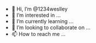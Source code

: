- 👋 Hi, I’m @1234weslley
- 👀 I’m interested in ...
- 🌱 I’m currently learning ...
- 💞️ I’m looking to collaborate on ...
- 📫 How to reach me ...

<!---
1234weslley/1234weslley is a ✨ special ✨ repository because its `README.md` (this file) appears on your GitHub profile.
You can click the Preview link to take a look at your changes.
--->
